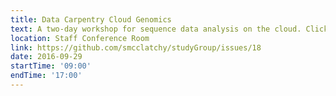 ```yaml
---
title: Data Carpentry Cloud Genomics
text: A two-day workshop for sequence data analysis on the cloud. Click link above for software requirements. Beginners welcome.
location: Staff Conference Room
link: https://github.com/smcclatchy/studyGroup/issues/18
date: 2016-09-29
startTime: '09:00'
endTime: '17:00'
---
```

